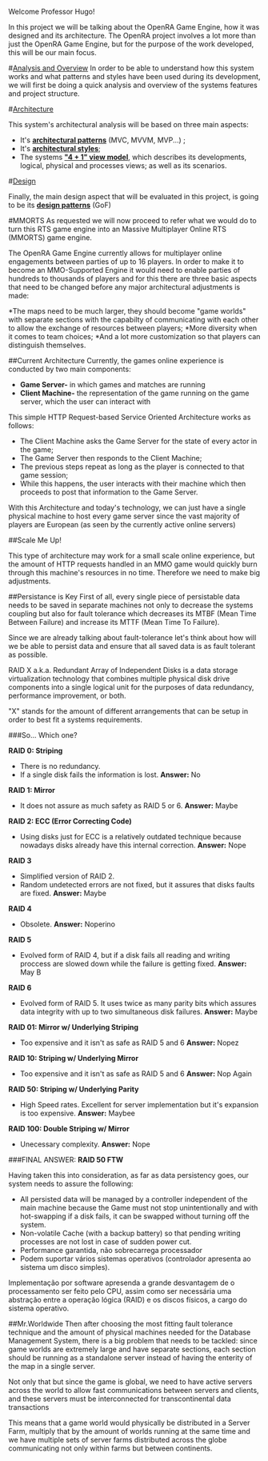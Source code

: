 Welcome Professor Hugo!

In this project we will be talking about the OpenRA Game Engine, how it was designed and its architecture. The OpenRA project involves a lot more than just the OpenRA Game Engine, but for the purpose of the work developed, this will be our main focus.

#[Analysis and Overview](https://github.com/Malafas/OpenRA/blob/bleed/ADS/ANALYSIS.md)
In order to be able to understand how this system works and what patterns and styles have been used during its development, we will first be doing a quick analysis and overview of the systems features and project structure.

#[Architecture]()

This system's architectural analysis will be based on three main aspects:
* It's [**architectural patterns**](https://github.com/Malafas/OpenRA/blob/bleed/ADS/ARCHITECTURE.md) (MVC, MVVM, MVP...) ;
* It's [**architectural styles**](https://github.com/Malafas/OpenRA/blob/bleed/ADS/STYLE.md);
* The systems [**"4 + 1" view model**](https://github.com/Malafas/OpenRA/blob/bleed/ADS/4+1/4+1.md), which describes its developments, logical, physical and processes views; as well as its scenarios.

#[Design]()

Finally, the main design aspect that will be evaluated in this project, is going to be its [**design patterns**](https://github.com/Malafas/OpenRA/blob/bleed/ADS/DESIGN.md) (GoF)


#MMORTS
As requested we will now proceed to refer what we would do to turn this RTS game engine into an Massive Multiplayer Online RTS (MMORTS) game engine.

The OpenRA Game Engine currently allows for multiplayer online engagements between parties of up to 16 players. In order to make it to become an MMO-Supported Engine it would need to enable parties of hundreds to thousands of players and for this there are three basic aspects that need to be changed before any major architectural adjustments is made:

*The maps need to be much larger, they should become "game worlds" with separate sections with the capabilty of communicating with each other to allow the exchange of resources between players;
*More diversity when it comes to team choices;
*And a lot more customization so that players can distinguish themselves.


##Current Architecture
Currently, the games online experience is conducted by two main components:

* **Game Server-** in which games and matches are running
* **Client Machine-** the representation of the game running on the game server, which the user can interact with

This simple HTTP Request-based Service Oriented Architecture works as follows:
* The Client Machine asks the Game Server for the state of every actor in the game;
* The Game Server then responds to the Client Machine;
* The previous steps repeat as long as the player is connected to that game session;
* While this happens, the user interacts with their machine which then proceeds to post that information to the Game Server.

With this Architecture and today's technology, we can just have a single physical machine to host every game server since the vast majority of players are European (as seen by the currently active online servers)

##Scale Me Up!

This type of architecture may work for a small scale online experience, but the amount of HTTP requests handled in an MMO game would quickly burn through this machine's resources in no time. Therefore we need to make big adjustments.

##Persistance is Key
First of all, every single piece of persistable data needs to be saved in separate machines not only to decrease the systems coupling but also for fault tolerance which decreases its MTBF (Mean Time Between Failure) and increase its MTTF (Mean Time To Failure).

Since we are already talking about fault-tolerance let's think about how will we be able to persist data and ensure that all saved data is as fault tolerant as possible.

RAID X a.k.a. Redundant Array of Independent Disks is a data storage virtualization technology that combines multiple physical disk drive components into a single logical unit for the purposes of data redundancy, performance improvement, or both.

"X" stands for the amount of different arrangements that can be setup in order to best fit a systems requirements.

###So... Which one?

**RAID 0: Striping**
* There is no redundancy.
* If a single disk fails the information is lost.
**Answer:** No

**RAID 1: Mirror**
* It does not assure as much safety as RAID 5 or 6.
**Answer:** Maybe

**RAID 2: ECC (Error Correcting Code)**
* Using disks just for ECC is a relatively outdated technique because nowadays disks already have this internal correction.
**Answer:** Nope

**RAID 3**
* Simplified version of RAID 2.
* Random undetected errors are not fixed, but it assures that disks faults are fixed.
**Answer:** Maybe

**RAID 4**
* Obsolete.
**Answer:** Noperino

**RAID 5**
* Evolved form of RAID 4, but if a disk fails all reading and writing proccess are slowed down while the failure is getting fixed.
**Answer:** May B

**RAID 6**
* Evolved form of RAID 5. It uses twice as many parity bits which assures data integrity with up to two simultaneous disk failures.
**Answer:** Maybe

**RAID 01: Mirror w/ Underlying Striping**
* Too expensive and it isn't as safe as RAID 5 and 6
**Answer:** Nopez

**RAID 10: Striping w/ Underlying Mirror**
* Too expensive and it isn't as safe as RAID 5 and 6
**Answer:** Nop Again

**RAID 50: Striping w/ Underlying Parity**
* High Speed rates. Excellent for server implementation but it's expansion is too expensive.
**Answer:** Maybee

**RAID 100: Double Striping w/ Mirror**
* Unecessary complexity.
**Answer:** Nope

###FINAL ANSWER:
**RAID 50 FTW**

Having taken this into consideration, as far as data persistency goes, our system needs to assure the following:
* All persisted data will be managed by a controller independent of the main machine because the Game must not stop unintentionally and with hot-swapping if a disk fails, it can be swapped without turning off the system.
* Non-volatile Cache (with a backup battery) so that pending writing processes are not lost in case of sudden power cut.
* Performance garantida, não sobrecarrega processador
* Podem suportar vários sistemas operativos (controlador apresenta ao sistema um disco simples).

Implementação por software apresenda a grande desvantagem de o processamento ser feito pelo CPU, assim como ser necessária uma abstração entre
a operação lógica (RAID) e os discos físicos, a cargo do sistema operativo.

##Mr.Worldwide
Then after choosing the most fitting fault tolerance technique and the amount of physical machines needed for the Database Management System, there is a big problem that needs to be tackled: since game worlds are extremely large and have separate sections, each section should be running as a standalone server instead of having the enterity of the map in a single server.

Not only that but since the game is global, we need to have active servers across the world to allow fast communications between servers and clients, and these servers must be interconnected for transcontinental data transactions

This means that a game world would physically be distributed in a Server Farm, multiply that by the amount of worlds running at the same time and we have multiple sets of server farms distributed across the globe communicating not only within farms but between continents.
